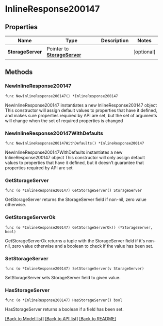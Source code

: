 # InlineResponse200147

## Properties

Name | Type | Description | Notes
------------ | ------------- | ------------- | -------------
**StorageServer** | Pointer to [**StorageServer**](storageServer.md) |  | [optional] 

## Methods

### NewInlineResponse200147

`func NewInlineResponse200147() *InlineResponse200147`

NewInlineResponse200147 instantiates a new InlineResponse200147 object
This constructor will assign default values to properties that have it defined,
and makes sure properties required by API are set, but the set of arguments
will change when the set of required properties is changed

### NewInlineResponse200147WithDefaults

`func NewInlineResponse200147WithDefaults() *InlineResponse200147`

NewInlineResponse200147WithDefaults instantiates a new InlineResponse200147 object
This constructor will only assign default values to properties that have it defined,
but it doesn't guarantee that properties required by API are set

### GetStorageServer

`func (o *InlineResponse200147) GetStorageServer() StorageServer`

GetStorageServer returns the StorageServer field if non-nil, zero value otherwise.

### GetStorageServerOk

`func (o *InlineResponse200147) GetStorageServerOk() (*StorageServer, bool)`

GetStorageServerOk returns a tuple with the StorageServer field if it's non-nil, zero value otherwise
and a boolean to check if the value has been set.

### SetStorageServer

`func (o *InlineResponse200147) SetStorageServer(v StorageServer)`

SetStorageServer sets StorageServer field to given value.

### HasStorageServer

`func (o *InlineResponse200147) HasStorageServer() bool`

HasStorageServer returns a boolean if a field has been set.


[[Back to Model list]](../README.md#documentation-for-models) [[Back to API list]](../README.md#documentation-for-api-endpoints) [[Back to README]](../README.md)


